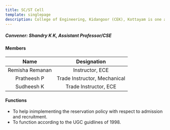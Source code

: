 ```yaml
---
title: SC/ST Cell
template: singlepage
description: College of Engineering, Kidangoor (CEK), Kottayam is one among the premier institutions in the state. The college is governed by the Co-operative Academy of Professional Education established by the Government of Kerala. The admissions are based on the rank obtained by the students in the State Entrance examinations and functioning of the college is according to the rules and regulations formulated by the Government of Kerala.
---
```


##### **Convener:** Shandry K K,  Assistant Professor/CSE
 


#### Members

| Name | Designation |
|:--------------------:|:---------------------------:|
| Remisha Remanan | Instructor, ECE |
| Pratheesh P | Trade Instructor, Mechanical |
| Sudheesh K | Trade Instructor, ECE |


#### Functions

- To help inimplementing the reservation policy with respect to admission and recruitment.
- To function according to the UGC guidlines of 1998.
